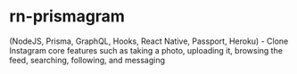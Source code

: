 # rn-prismagram
(NodeJS, Prisma, GraphQL, Hooks, React Native, Passport, Heroku) - Clone Instagram core features such as taking a photo, uploading it, browsing the feed, searching, following, and messaging
